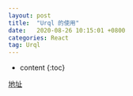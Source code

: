 ```yaml
---
layout: post
title:  "Urql 的使用"
date:   2020-08-26 10:15:01 +0800
categories: React
tag: Urql
---
```


* content
{:toc}


[地址](https://www.notion.so/urql-GraphQL-Code-Generator-6528466a004e48d4b3fb51ccc781b58b#c27290befa434a0e90a5d6cda60d5283)